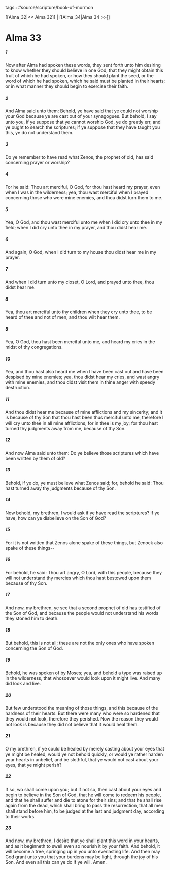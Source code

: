 tags:: #source/scripture/book-of-mormon

[[Alma_32|<< Alma 32]] | [[Alma_34|Alma 34 >>]]

# Alma 33

##### 1

Now after Alma had spoken these words, they sent forth unto him desiring to know whether they should believe in one God, that they might obtain this fruit of which he had spoken, or how they should plant the seed, or the word of which he had spoken, which he said must be planted in their hearts; or in what manner they should begin to exercise their faith.

##### 2

And Alma said unto them: Behold, ye have said that ye could not worship your God because ye are cast out of your synagogues. But behold, I say unto you, if ye suppose that ye cannot worship God, ye do greatly err, and ye ought to search the scriptures; if ye suppose that they have taught you this, ye do not understand them.

##### 3

Do ye remember to have read what Zenos, the prophet of old, has said concerning prayer or worship?

##### 4

For he said: Thou art merciful, O God, for thou hast heard my prayer, even when I was in the wilderness; yea, thou wast merciful when I prayed concerning those who were mine enemies, and thou didst turn them to me.

##### 5

Yea, O God, and thou wast merciful unto me when I did cry unto thee in my field; when I did cry unto thee in my prayer, and thou didst hear me.

##### 6

And again, O God, when I did turn to my house thou didst hear me in my prayer.

##### 7

And when I did turn unto my closet, O Lord, and prayed unto thee, thou didst hear me.

##### 8

Yea, thou art merciful unto thy children when they cry unto thee, to be heard of thee and not of men, and thou wilt hear them.

##### 9

Yea, O God, thou hast been merciful unto me, and heard my cries in the midst of thy congregations.

##### 10

Yea, and thou hast also heard me when I have been cast out and have been despised by mine enemies; yea, thou didst hear my cries, and wast angry with mine enemies, and thou didst visit them in thine anger with speedy destruction.

##### 11

And thou didst hear me because of mine afflictions and my sincerity; and it is because of thy Son that thou hast been thus merciful unto me, therefore I will cry unto thee in all mine afflictions, for in thee is my joy; for thou hast turned thy judgments away from me, because of thy Son.

##### 12

And now Alma said unto them: Do ye believe those scriptures which have been written by them of old?

##### 13

Behold, if ye do, ye must believe what Zenos said; for, behold he said: Thou hast turned away thy judgments because of thy Son.

##### 14

Now behold, my brethren, I would ask if ye have read the scriptures? If ye have, how can ye disbelieve on the Son of God?

##### 15

For it is not written that Zenos alone spake of these things, but Zenock also spake of these things--

##### 16

For behold, he said: Thou art angry, O Lord, with this people, because they will not understand thy mercies which thou hast bestowed upon them because of thy Son.

##### 17

And now, my brethren, ye see that a second prophet of old has testified of the Son of God, and because the people would not understand his words they stoned him to death.

##### 18

But behold, this is not all; these are not the only ones who have spoken concerning the Son of God.

##### 19

Behold, he was spoken of by Moses; yea, and behold a type was raised up in the wilderness, that whosoever would look upon it might live. And many did look and live.

##### 20

But few understood the meaning of those things, and this because of the hardness of their hearts. But there were many who were so hardened that they would not look, therefore they perished. Now the reason they would not look is because they did not believe that it would heal them.

##### 21

O my brethren, if ye could be healed by merely casting about your eyes that ye might be healed, would ye not behold quickly, or would ye rather harden your hearts in unbelief, and be slothful, that ye would not cast about your eyes, that ye might perish?

##### 22

If so, wo shall come upon you; but if not so, then cast about your eyes and begin to believe in the Son of God, that he will come to redeem his people, and that he shall suffer and die to atone for their sins; and that he shall rise again from the dead, which shall bring to pass the resurrection, that all men shall stand before him, to be judged at the last and judgment day, according to their works.

##### 23

And now, my brethren, I desire that ye shall plant this word in your hearts, and as it beginneth to swell even so nourish it by your faith. And behold, it will become a tree, springing up in you unto everlasting life. And then may God grant unto you that your burdens may be light, through the joy of his Son. And even all this can ye do if ye will. Amen.
